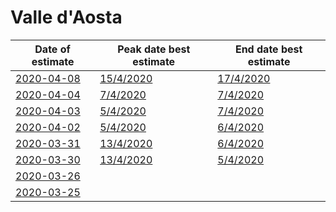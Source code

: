 # Valle d'Aosta

|Date of estimate|Peak date best estimate|End date best estimate|
|----|----|----|
|[2020-04-08](2020-04-08/README.md)|[15/4/2020](2020-04-08/COVID-19_valle_d'aosta_j8_2020-04-08.md)|[17/4/2020](2020-04-08/COVID-19_valle_d'aosta_j8_2020-04-08.md)|
|[2020-04-04](2020-04-04/README.md)|[7/4/2020](2020-04-04/COVID-19_valle_d'aosta_j7_2020-04-04.md)|[7/4/2020](2020-04-04/COVID-19_valle_d'aosta_j8_2020-04-04.md)|
|[2020-04-03](2020-04-03/README.md)|[5/4/2020](2020-04-03/COVID-19_valle_d'aosta_j7_2020-04-03.md)|[7/4/2020](2020-04-03/COVID-19_valle_d'aosta_j8_2020-04-03.md)|
|[2020-04-02](2020-04-02/README.md)|[5/4/2020](2020-04-02/COVID-19_valle_d'aosta_j8_2020-04-02.md)|[6/4/2020](2020-04-02/COVID-19_valle_d'aosta_j8_2020-04-02.md)|
|[2020-03-31](2020-03-31/README.md)|[13/4/2020](2020-03-31/COVID-19_valle_d'aosta_j8_2020-03-31.md)|[6/4/2020](2020-03-31/COVID-19_valle_d'aosta_j8_2020-03-31.md)|
|[2020-03-30](2020-03-30/README.md)|[13/4/2020](2020-03-30/COVID-19_valle_d'aosta_j8_2020-03-30.md)|[5/4/2020](2020-03-30/COVID-19_valle_d'aosta_j8_2020-03-30.md)|
|[2020-03-26](2020-03-26/README.md)|[](2020-03-26/)|[](2020-03-26/)|
|[2020-03-25](2020-03-25/README.md)|[](2020-03-25/)|[](2020-03-25/)|

